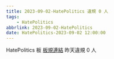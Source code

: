 ```yaml
---
title: 2023-09-02-HatePolitics 違規 0 人
tags:
    - HatePolitics
abbrlink: 2023-09-02-HatePolitics
date: HatePolitics-2023-09-02 12:00:00
---
```

HatePolitics 板 [板規連結](https://www.ptt.cc/bbs/HatePolitics/M.1617115262.A.D60.html)
昨天違規 0 人

